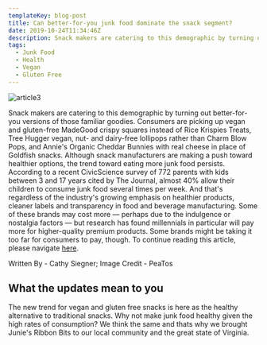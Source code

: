 ```yaml
---
templateKey: blog-post
title: Can better-for-you junk food dominate the snack segment?
date: 2019-10-24T11:34:46Z
description: Snack makers are catering to this demographic by turning out better-for-you versions of those familiar goodies.
tags:
  - Junk Food
  - Health
  - Vegan
  - Gluten Free
---
```


![article3](/img/article3.jpg)

Snack makers are catering to this demographic by turning out better-for-you versions of those familiar goodies. Consumers are picking up vegan and gluten-free MadeGood crispy squares instead of Rice Krispies Treats, Tree Hugger vegan, nut- and dairy-free lollipops rather than Charm Blow Pops, and Annie's Organic Cheddar Bunnies with real cheese in place of Goldfish snacks. Although snack manufacturers are making a push toward healthier options, the trend toward eating more junk food persists. According to a recent CivicScience survey of 772 parents with kids between 3 and 17 years cited by The Journal, almost 40% allow their children to consume junk food several times per week. And that's regardless of the industry's growing emphasis on healthier products, cleaner labels and transparency in food and beverage manufacturing.  Some of these brands may cost more — perhaps due to the indulgence or nostalgia factors — but research has found millennials in particular will pay more for higher-quality premium products. Some brands might be taking it too far for consumers to pay, though.  To continue reading this article, please navigate [here](https://www.fooddive.com/news/can-better-for-you-junk-food-dominate-the-snack-segment/565713/).

Written By - Cathy Siegner; Image Credit - PeaTos

## What the updates mean to you

The new trend for vegan and gluten free snacks is here as the healthy alternative to traditional snacks.  Why not make junk food healthy given the high rates of consumption?  We think the same and thats why we brought Junie's Ribbon Bits to our local community and the great state of Virginia.  
